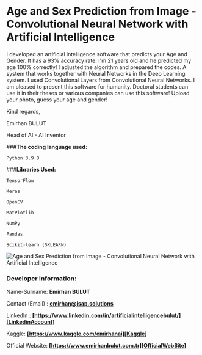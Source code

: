 # **Age and Sex Prediction from Image - Convolutional Neural Network with Artificial Intelligence**
I developed an artificial intelligence software that predicts your Age and Gender. It has a 93% accuracy rate. I'm 21 years old and he predicted my age 100% correctly! I adjusted the algorithm and prepared the codes. A system that works together with Neural Networks in the Deep Learning system. I used Convolutional Layers from Convolutional Neural Networks. I am pleased to present this software for humanity. Doctoral students can use it in their theses or various companies can use this software! Upload your photo, guess your age and gender!

Kind regards,

Emirhan BULUT

Head of AI - AI Inventor

###**The coding language used:**

`Python 3.9.8`

###**Libraries Used:**

`TensorFlow`

`Keras`

`OpenCV`

`MatPlotlib`

`NumPy`

`Pandas`

`Scikit-learn (SKLEARN)`

<img class="fit-picture"
     src="https://raw.githubusercontent.com/emirhanai/Age-and-Sex-Prediction-from-Image---Convolutional-Neural-Network-with-Artificial-Intelligence/main/Age%20and%20Sex%20Prediction%20from%20Image%20-%20Convolutional%20Neural%20Network%20with%20Artificial%20Intelligence.png"
     alt="Age and Sex Prediction from Image - Convolutional Neural Network with Artificial Intelligence">
     
### **Developer Information:**

Name-Surname: **Emirhan BULUT**

Contact (Email) : **emirhan@isap.solutions**

LinkedIn : **[https://www.linkedin.com/in/artificialintelligencebulut/][LinkedinAccount]**

[LinkedinAccount]: https://www.linkedin.com/in/artificialintelligencebulut/

Kaggle: **[https://www.kaggle.com/emirhanai][Kaggle]**

Official Website: **[https://www.emirhanbulut.com.tr][OfficialWebSite]**

[Kaggle]: https://www.kaggle.com/emirhanai

[OfficialWebSite]: https://www.emirhanbulut.com.tr
